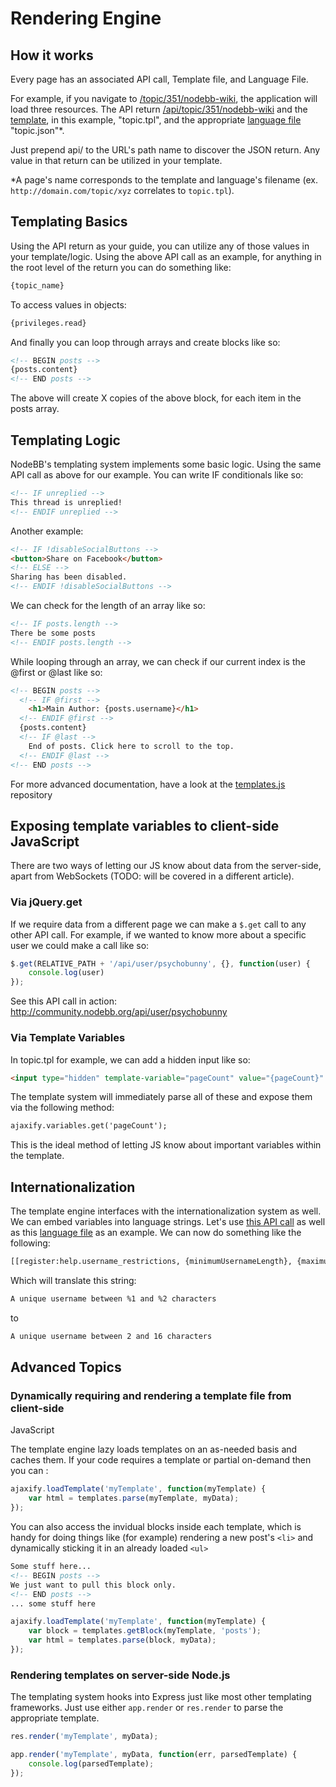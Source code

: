 Rendering Engine
================

How it works
------------

Every page has an associated API call, Template file, and Language File.

For example, if you navigate to
[/topic/351/nodebb-wiki](http://community.nodebb.org/topic/351/nodebb-wiki),
the application will load three resources. The API return
[/api/topic/351/nodebb-wiki](http://community.nodebb.org/api/topic/351/nodebb-wiki)
and the [template](http://community.nodebb.org/templates/topic.tpl), in
this example, "topic.tpl", and the appropriate [language
file](community.nodebb.org/language/en_GB/topic.json) "topic.json"\*.

Just prepend api/ to the URL's path name to discover the JSON return.
Any value in that return can be utilized in your template.

\*A page's name corresponds to the template and language's filename (ex.
`http://domain.com/topic/xyz` correlates to `topic.tpl`).

Templating Basics
-----------------

Using the API return as your guide, you can utilize any of those values
in your template/logic. Using the above API call as an example, for
anything in the root level of the return you can do something like:

``` html
{topic_name}
```

To access values in objects:

``` html
{privileges.read}
```

And finally you can loop through arrays and create blocks like so:

``` html
<!-- BEGIN posts -->
{posts.content}
<!-- END posts -->
```

The above will create X copies of the above block, for each item in the
posts array.

Templating Logic
----------------

NodeBB's templating system implements some basic logic. Using the same
API call as above for our example. You can write IF conditionals like
so:

``` html
<!-- IF unreplied -->
This thread is unreplied!
<!-- ENDIF unreplied -->
```

Another example:

``` html
<!-- IF !disableSocialButtons -->
<button>Share on Facebook</button>
<!-- ELSE -->
Sharing has been disabled.
<!-- ENDIF !disableSocialButtons -->
```

We can check for the length of an array like so:

``` html
<!-- IF posts.length -->
There be some posts
<!-- ENDIF posts.length -->
```

While looping through an array, we can check if our current index is the
@first or @last like so:

``` html
<!-- BEGIN posts -->
  <!-- IF @first -->
    <h1>Main Author: {posts.username}</h1>
  <!-- ENDIF @first -->
  {posts.content}
  <!-- IF @last -->
    End of posts. Click here to scroll to the top.
  <!-- ENDIF @last -->
<!-- END posts -->
```

For more advanced documentation, have a look at the
[templates.js](https://github.com/psychobunny/templates.js) repository

Exposing template variables to client-side JavaScript
-----------------------------------------------------

There are two ways of letting our JS know about data from the
server-side, apart from WebSockets (TODO: will be covered in a different
article).

### Via jQuery.get

If we require data from a different page we can make a `$.get` call to
any other API call. For example, if we wanted to know more about a
specific user we could make a call like so:

``` js
$.get(RELATIVE_PATH + '/api/user/psychobunny', {}, function(user) {
    console.log(user)
});
```

See this API call in action:
<http://community.nodebb.org/api/user/psychobunny>

### Via Template Variables

In topic.tpl for example, we can add a hidden input like so:

``` html
<input type="hidden" template-variable="pageCount" value="{pageCount}" />
```

The template system will immediately parse all of these and expose them
via the following method:

``` html
ajaxify.variables.get('pageCount');
```

This is the ideal method of letting JS know about important variables
within the template.

Internationalization
--------------------

The template engine interfaces with the internationalization system as
well. We can embed variables into language strings. Let's use [this API
call](http://community.nodebb.org/api/register) as well as this
[language
file](http://community.nodebb.org/language/en_GB/register.json) as an
example. We can now do something like the following:

``` html
[[register:help.username_restrictions, {minimumUsernameLength}, {maximumUsernameLength}]]
```

Which will translate this string:

``` html
A unique username between %1 and %2 characters
```

to

``` html
A unique username between 2 and 16 characters
```

Advanced Topics
---------------

### Dynamically requiring and rendering a template file from client-side
JavaScript

The template engine lazy loads templates on an as-needed basis and
caches them. If your code requires a template or partial on-demand then
you can :

``` js
ajaxify.loadTemplate('myTemplate', function(myTemplate) {
    var html = templates.parse(myTemplate, myData);
});
```

You can also access the invidual blocks inside each template, which is
handy for doing things like (for example) rendering a new post's `<li>`
and dynamically sticking it in an already loaded `<ul>`

``` html
Some stuff here...
<!-- BEGIN posts -->
We just want to pull this block only.
<!-- END posts -->
... some stuff here
```

``` js
ajaxify.loadTemplate('myTemplate', function(myTemplate) {
    var block = templates.getBlock(myTemplate, 'posts');
    var html = templates.parse(block, myData);
});
```

### Rendering templates on server-side Node.js

The templating system hooks into Express just like most other templating
frameworks. Just use either `app.render` or `res.render` to parse the
appropriate template.

``` js
res.render('myTemplate', myData);
```

``` js
app.render('myTemplate', myData, function(err, parsedTemplate) {
    console.log(parsedTemplate);
});
```
